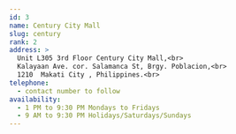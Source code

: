 ```yaml
---
id: 3
name: Century City Mall
slug: century
rank: 2
address: > 
  Unit L305 3rd Floor Century City Mall,<br>
  Kalayaan Ave. cor. Salamanca St, Brgy. Poblacion,<br>
  1210  Makati City , Philippines.<br>
telephone: 
  - contact number to follow    
availability:
  - 1 PM to 9:30 PM Mondays to Fridays
  - 9 AM to 9:30 PM Holidays/Saturdays/Sundays
---
```

